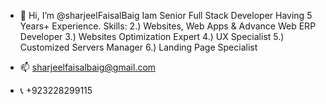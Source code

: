 - 👋 Hi, I’m @sharjeelFaisalBaig
Iam Senior Full Stack Developer Having 5 Years+ Experience.
Skills:
2.) Websites, Web Apps & Advance Web ERP Developer 
3.) Websites Optimization Expert 
4.) UX Specialist 
5.) Customized Servers Manager 
6.) Landing Page Specialist

- 📫 sharjeelfaisalbaig@gmail.com
- 📞 +923228299115
